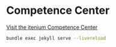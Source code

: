 Competence Center
=================

[Visit the itenium Competence Center](https://itenium.be/competence-center)


```sh
bundle exec jekyll serve --livereload
```


